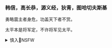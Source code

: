 ### 韩信，高长恭，源义经，狄青，图哈切夫斯基

勇略震主者身危，功盖天下者不赏。

太平本是将军定，不许将军见太平。

<details><summary>慎入🔞NSFW</summary>

Not Safe For Work
![](https://upload.wikimedia.org/wikipedia/commons/thumb/d/d3/Biohazard_Symbol_Specification.png/210px-Biohazard_Symbol_Specification.png)

<details><summary><b>风险自理Use At Your Own Risk🈲</summary>

### 陈y评林b问题：对j放战争贡献大 功过要分开
http://www.chinanews.com/mil/2014/11-03/6744991.shtml

### 彭德h癌症晚期仍遭囚禁 被逼离婚临终捶床大喊
http://mil.news.sina.com.cn/2015-11-12/1139843710.html
![](http://i3.sinaimg.cn/jc/2015-11-12/U12794P27T1D843710F3DT20151112113953.jpg)

### 断水断粮断药,看贺l元帅是怎样被迫h致s的
https://new.qq.com/omn/20190609/20190609A0BWH8.html

</details>
</details>
